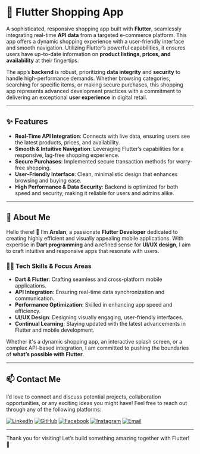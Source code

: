 # 🛒 Flutter Shopping App

A sophisticated, responsive shopping app built with **Flutter**, seamlessly integrating real-time **API data** from a targeted e-commerce platform. This app offers a dynamic shopping experience with a user-friendly interface and smooth navigation. Utilizing Flutter’s powerful capabilities, it ensures users have up-to-date information on **product listings, prices, and availability** at their fingertips. 

The app’s **backend** is robust, prioritizing **data integrity** and **security** to handle high-performance demands. Whether browsing categories, searching for specific items, or making secure purchases, this shopping app represents advanced development practices with a commitment to delivering an exceptional **user experience** in digital retail.

---

## ✨ Features

- **Real-Time API Integration**: Connects with live data, ensuring users see the latest products, prices, and availability.
- **Smooth & Intuitive Navigation**: Leveraging Flutter’s capabilities for a responsive, lag-free shopping experience.
- **Secure Purchases**: Implemented secure transaction methods for worry-free shopping.
- **User-Friendly Interface**: Clean, minimalistic design that enhances browsing and buying ease.
- **High Performance & Data Security**: Backend is optimized for both speed and security, making it reliable for users and admins alike.

---

## 🚀 About Me

Hello there! 👋 I’m **Arslan**, a passionate **Flutter Developer** dedicated to creating highly efficient and visually appealing mobile applications. With expertise in **Dart programming** and a refined sense for **UI/UX design**, I aim to craft intuitive and responsive apps that resonate with users.

### 👨‍💻 Tech Skills & Focus Areas
- **Dart & Flutter**: Crafting seamless and cross-platform mobile applications.
- **API Integration**: Ensuring real-time data synchronization and communication.
- **Performance Optimization**: Skilled in enhancing app speed and efficiency.
- **UI/UX Design**: Designing visually engaging, user-friendly interfaces.
- **Continual Learning**: Staying updated with the latest advancements in Flutter and mobile development.

Whether it's a dynamic shopping app, an interactive splash screen, or a complex API-based integration, I am committed to pushing the boundaries of **what’s possible with Flutter**.

---

## 📫 Contact Me

I’d love to connect and discuss potential projects, collaboration opportunities, or any exciting ideas you might have! Feel free to reach out through any of the following platforms:

[![LinkedIn](https://img.shields.io/badge/-LinkedIn-blue?style=flat-square&logo=linkedin&logoColor=white)](https://www.linkedin.com/in/arslan4546/)
[![GitHub](https://img.shields.io/badge/-GitHub-black?style=flat-square&logo=github&logoColor=white)](https://github.com/Arslan4546)
[![Facebook](https://img.shields.io/badge/-Facebook-1877F2?style=flat-square&logo=facebook&logoColor=white)](https://www.facebook.com/Arslan4546)
[![Instagram](https://img.shields.io/badge/-Instagram-E4405F?style=flat-square&logo=instagram&logoColor=white)](https://www.instagram.com/arslantariq4546)
[![Email](https://img.shields.io/badge/-Email-D14836?style=flat-square&logo=gmail&logoColor=white)](mailto:arslantariq4546@gmail.com)

---

Thank you for visiting! Let’s build something amazing together with Flutter! 🌟
